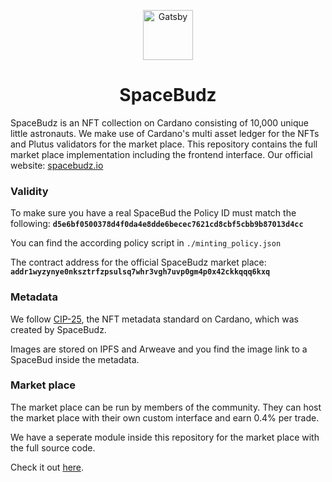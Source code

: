 <p align="center">
  <a href="https://spacebudz.io">
    <img alt="Gatsby" src="./src/images/assets/LogoNew3.png" width="80" />
  </a>
</p>
<h1 align="center">
  SpaceBudz
</h1>

SpaceBudz is an NFT collection on Cardano consisting of 10,000 unique little astronauts. We make use of Cardano's multi asset ledger for the NFTs and Plutus validators for the market place.
This repository contains the full market place implementation including the frontend interface.
Our official website: [spacebudz.io](https://spacebudz.io)

### Validity

To make sure you have a real SpaceBud the Policy ID must match the following:
**`d5e6bf0500378d4f0da4e8dde6becec7621cd8cbf5cbb9b87013d4cc`**

You can find the according policy script in `./minting_policy.json`

The contract address for the official SpaceBudz market place:
**`addr1wyzynye0nksztrfzpsulsq7whr3vgh7uvp0gm4p0x42ckkqqq6kxq`**

### Metadata

We follow [CIP-25](https://github.com/cardano-foundation/CIPs/blob/master/CIP-0025/CIP-0025.md), the NFT metadata standard on Cardano, which was created by SpaceBudz.

Images are stored on IPFS and Arweave and you find the image link to a SpaceBud inside the metadata.

### Market place

The market place can be run by members of the community. They can host the market place with their own custom interface and earn 0.4% per trade.

We have a seperate module inside this repository for the market place with the full source code.

Check it out [here](./src/cardano/market/).

